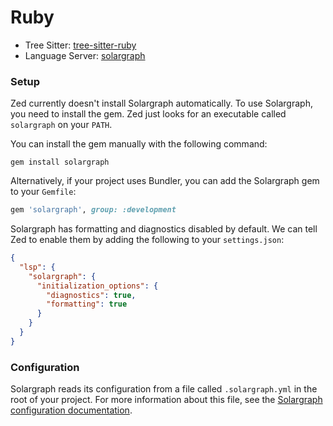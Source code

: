 # Ruby

- Tree Sitter: [tree-sitter-ruby](https://github.com/tree-sitter/tree-sitter-ruby)
- Language Server: [solargraph](https://github.com/castwide/solargraph)

### Setup

Zed currently doesn't install Solargraph automatically. To use Solargraph, you need to install the gem. Zed just looks for an executable called `solargraph` on your `PATH`.

You can install the gem manually with the following command:

```shell
gem install solargraph
```

Alternatively, if your project uses Bundler, you can add the Solargraph gem to your `Gemfile`:

```ruby
gem 'solargraph', group: :development
```

Solargraph has formatting and diagnostics disabled by default. We can tell Zed to enable them by adding the following to your `settings.json`:

```json
{
  "lsp": {
    "solargraph": {
      "initialization_options": {
        "diagnostics": true,
        "formatting": true
      }
    }
  }
}
```

### Configuration

Solargraph reads its configuration from a file called `.solargraph.yml` in the root of your project. For more information about this file, see the [Solargraph configuration documentation](https://solargraph.org/guides/configuration).
